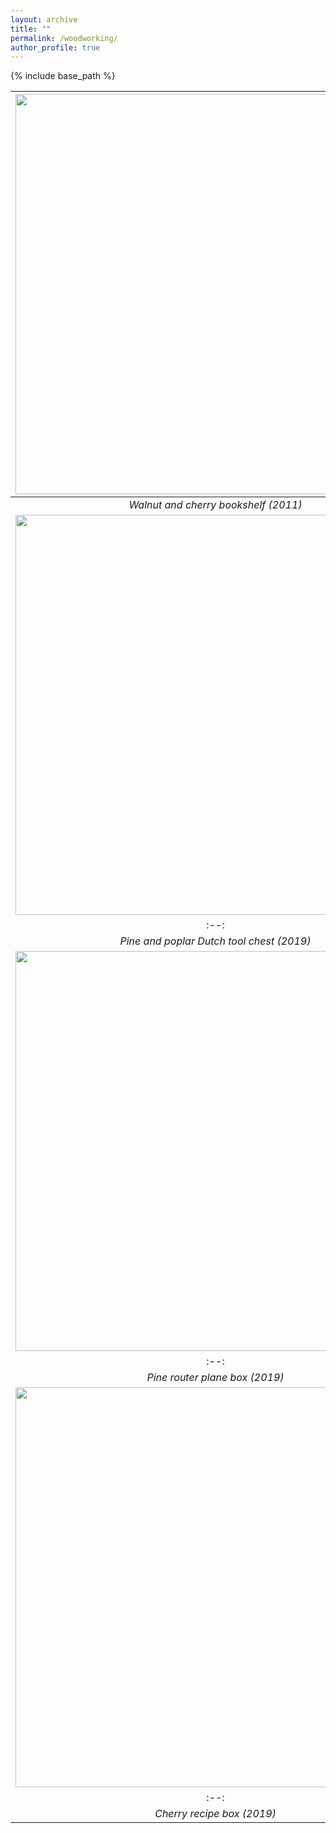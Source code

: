 ```yaml
---
layout: archive
title: ""
permalink: /woodworking/
author_profile: true
---
```


{% include base_path %}

| <img height="640" src="{{site.url}}/images/ww-photos/bookshelf.jpg">| 
|:--:| 
| *Walnut and cherry bookshelf (2011)* |
| <img height="640" src="{{site.url}}/images/ww-photos/toolchest.jpg">| 
|:--:| 
| *Pine and poplar Dutch tool chest (2019)* |
| <img width="640" src="{{site.url}}/images/ww-photos/planebox2.jpg">| 
|:--:| 
| *Pine router plane box (2019)* |
| <img width="640" src="{{site.url}}/images/ww-photos/planebox2.jpg">| 
|:--:| 
| *Cherry recipe box (2019)* |

  

  
